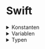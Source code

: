 # Swift

<details>
<summary>Konstanten</summary>   
Konstanten [Constants] sind Objekte zur Speicherung von Werten und/oder Funktionen, die nicht geändert werden können.

```swift
// Allgemein
let konstante: Typ = wert    // Die Konstante 'konstante' vom Typ 'Typ' soll den Wert 'wert' haben.

// Beispiel 1
let c1: String = "volker"  
let c2 = "volker"            // Compiler bestimmt den Typ [type inference]

// Beispiel 2 - Die Konstante 'function' speichert eine Funktion 'gruesse', die als Funktion übergeben wird.
func gruesse () -> String {
    return "hallo"
}
let function: () -> String = gruesse                             // print(function()) --> hallo

// Beispiel 3 - Die Konstante 'closure' speichert eine Funktion, die als Closure übergeben wird.
let closure: () -> String = { () -> String in return "hallo" }   // print(closure()) --> hallo
```
</details>


<details>
<summary>Variablen</summary> 
Variablen [Variables] sind Objekte zur Speicherung von Werten und/oder Funktionen, die geändert werden können.
    
```swift
var v1: String = "volker"
var v2 = "volker"
var v3: String { "volker" }  // Berechnete Variable [calculated property] 
```
</details>

 
<details>
<summary>Typen</summary> 
    
Typen [Types](https://docs.swift.org/swift-book/documentation/the-swift-programming-language/types) sind Vorgaben für den Aufbau von Objekten.  
    
<details>
<summary>Basis Typen</summary> 
Basis Typen [Built-in Types]

```swift
let c: Character = "a"
let s: String = "volker"
let b: Bool = true
let i: Int = -1            // positive und negative Ganzzahen
let i8: Int8 = -1          // Ganzzahlen von -128 bis 127 - (Int8, Int16, Int32, Int64, Int)
let u: UInt = 1            // nur positive Ganzzahen
let f: Float = 1.1
let d: Double = 1.1
```
</details
    
    
    
    
</details>
 



<details>
<summary>Collections</summary> 
    [Collections](https://docs.swift.org/swift-book/documentation/the-swift-programming-language/collectiontypes) sind Sammlungen     von Daten in Listen.

<details>
<summary>Arrays</summary> 
    Ein Array ist eine geordnete Liste von Elementen [items].
    
    ```swift
    let a1: Array<String> = ["volker", "nils"]   // struct Array<Element>
    let a2: [String] = ["volker", "nils"]
    let a3: Array = ["volker", "nils"]
    let a4 = ["volker", "nils"]
    ```
</details>

<details>
<summary>Sets</summary> 
    Ein Set ist eine ungeordnete Liste von unterschiedlichen Elementen [items].
    
    ```swift
    let s1: Set<String> = ["volker", "nils"]     // struct Set<Element : Hashable>
    let s2: Set = ["volker", "nils"]
    ```
</details>

<details>
<summary>Dictionaries</summary>
    Ein Dictionary ist eine Liste von ungeordneten Schlüssel/Wert [key/value] Paaren. 
    
    ```swift
    let d1: Dictionary<Int, String> = [1: "volker", 2: "nils"]   // struct Dictionary<Key : Hashable, Value>
    let d2: [Int: String] = [1: "volker", 2: "nils"]
    let d3: Dictionary = [1: "volker", 2: "nils"]
    let d4 = [1: "volker", 2: "nils"]
    ```
</details>
    
<details>
<summary>Optionale Typen</summary>
    Ein optionaler Typ [Optional Type](https://docs.swift.org/swift-book/documentation/the-swift-programming-     language/types/#Optional-Type) ist eine Typ der auch nicht 'nil' enthalten darf.
    
    ```swift
    let o1: Optional<String>    //  Optional<Wrapped>
    let o2: String!
    ```
</details>
    

    
    
</details>


   





<details>
<summary>xxx</summary> 
</details>
#### Opaque Typen [Opaque Types]
Ein opaquer Typ der sich verhalten soll wie ein zugeordneter Typ.   
[Opaque Types](https://docs.swift.org/swift-book/documentation/the-swift-programming-language/opaquetypes/)
```swift
```

<details>
<summary>xxx</summary> 
</details>
#### Funktionen [Functions]
Eine [Function](https://docs.swift.org/swift-book/documentation/the-swift-programming-language/functions) ist eine Handlungsanweisung.   

```swift
func gebeNamen () -> String {
    return "volker"
}
```

<details>
<summary>xxx</summary> 
</details>
#### Closures [Closures]
Ein Closure ist eine Handlungsanweisung.   
[Closures](https://docs.swift.org/swift-book/documentation/the-swift-programming-language/closures)
```swift
// Funktion vs. Closure
func gruesseFunktion () -> String { "hallo" }     // print(gruesseFunktion()) --> hallo
let gruesseClosure1: () -> String = { "hallo" }   // print(gruesseClosure1()) --> hallo

let gruesseClosure2 = { "hallo" }                 // print(gruesseClosure2()) --> hallo
```

<details>
<summary>xxx</summary> 
</details>
#### Aufzählungen [Enumerations]
Eine Enumeration ist eine Aufzählung von Werten.  
[Enumerations](https://docs.swift.org/swift-book/documentation/the-swift-programming-language/enumerations)
```swift
enum Namen {
    case volker
    case nils
}
```

<details>
<summary>xxx</summary> 
</details>
#### Klassen [Classes]
Eine Klasse ist ein Typ für referenzierbare Objekte zur Datenkapselung von Eigenschaften [properties] und Methoden [methodes].    
[Classes](https://docs.swift.org/swift-book/documentation/the-swift-programming-language/classesandstructures)
```swift
// Allgemein
class EineKlasse {
    // Definition des Inhalts der Klasse
}

// Beispiel
class Person {
    // Property
    var name: String = "volker"
    // Methode
    func gruesse () -> String {
        return "Hallo " + name
    }
}
```
<details>
<summary>xxx</summary> 
</details>
    
#### Strukturen [Structs]
Eine Struktur ist ein Typ für nicht referenzierbare Objekte zur Datenkapselung von Eigenschaften [properties] und Methoden [methodes].   
[Structs](https://docs.swift.org/swift-book/documentation/the-swift-programming-language/classesandstructures)
```swift
// Allgemein
struct EineStruktur {
    // Definition des Inhalts der Struktur
}

// Beispiel
struct Person {
    var name: String = "volker"
}
```

<details>
<summary>xxx</summary> 
</details>
#### Protokolle [Protokols]
Ein Protokoll bescheibt Anforderungen an benutzerdefinierte Typen die mit dem Protokoll konform gehen sollen.   
[Protokols](https://docs.swift.org/swift-book/documentation/the-swift-programming-language/protocols)
```swift
// Allgemein
protocol EinProtokoll {
    // Definition des Inhalts des Protokolls
}

// Beispiel
protocol PersonProtokoll {
    var vorname: String { get set }
    var nachname: String { get set }
    
    func gruesse () -> String
}

// Anwendung
class PersonKlasse: PersonProtokoll {
    var vorname: String = "volker"
    var nachname: String = "kasack"
    
    func gruesse() -> String {
        return "Hallo " + vorname + " " + nachname + "!"
    }
}
let person = PersonKlasse()   // print(person.gruesse()) --> Hallo volker kasack
```

<details>
<summary>xxx</summary> 
</details>
#### Eigenschaften [Propeties]
Properties sind Konstanten oder Variablen in Klassen oder Strukturen.   
[Properties](https://docs.swift.org/swift-book/documentation/the-swift-programming-language/properties)
```swift
```

<details>
<summary>xxx</summary> 
</details>
#### Methoden [Methodes]
Methoden sind Funktionen in Klassen oder Strukturen.   
[Methodes](https://docs.swift.org/swift-book/documentation/the-swift-programming-language/methodes)
```swift
```

<details>
<summary>xxx</summary> 
</details>
#### Indexe [Subscripts]
Indexe sind die Positionen von Elementen in geordneten Listen (Arrays).    
[Subscripts](https://docs.swift.org/swift-book/documentation/the-swift-programming-language/subscripts)
```swift
```

<details>
<summary>xxx</summary> 
</details>
#### Schleifen [Loops]
[Control Flow](https://docs.swift.org/swift-book/documentation/the-swift-programming-language/controlflow)
```swift
```
    
    
<details>
<summary>xxx</summary> 
</details>



